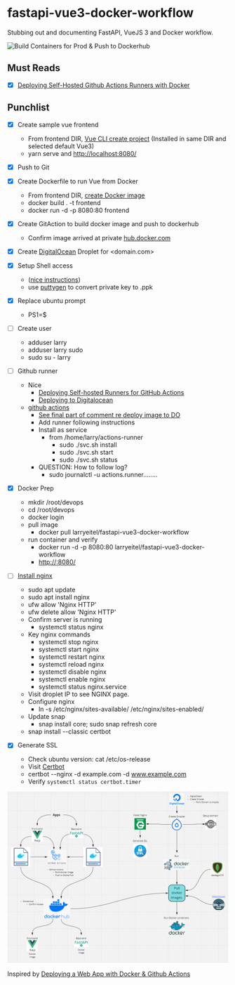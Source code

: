 # fastapi-vue3-docker-workflow
Stubbing out and documenting FastAPI, VueJS 3 and Docker workflow.

![Build Containers for Prod & Push to Dockerhub](https://github.com/LarryEitel/fastapi-vue3-docker-workflow/workflows/Build%20Containers%20for%20Prod%20&%20Push%20to%20Dockerhub/badge.svg)

## Must Reads
- [x] [Deploying Self-Hosted Github Actions Runners with Docker](https://testdriven.io/blog/github-actions-docker/)

## Punchlist
- [x] Create sample vue frontend
  - From frontend DIR, [Vue CLI create project](https://cli.vuejs.org/guide/creating-a-project.html#vue-create) (Installed in same DIR and selected default Vue3)
  - yarn serve and [http://localhost:8080/](http://localhost:8080/)
- [X] Push to Git
- [X] Create Dockerfile to run Vue from Docker
  - From frontend DIR, [create Docker image](https://cli.vuejs.org/guide/deployment.html#docker-nginx)
  - docker build . -t frontend
  - docker run -d -p 8080:80 frontend
- [x] Create GitAction to build docker image and push to dockerhub
  - Confirm image arrived at private [hub.docker.com](https://hub.docker.com/)
- [x] Create [DigitalOcean](digitalocean.com) Droplet for <domain.com>
- [x] Setup Shell access
  - ([nice instructions](https://youtu.be/hf8wUUrGCgU?list=PLFBirL3MAv29JsC0G3ARt0fNWoK2PAdI6&t=205))
  - use [puttygen](https://www.ssh.com/ssh/putty/windows/puttygen) to convert private key to <privateKey>.ppk
- [x] Replace ubuntu prompt
  - PS1=$
- [ ] Create user
  - adduser larry
  - adduser larry sudo
  - sudo su - larry
- [ ] Github runner
  - Nice
    - [Deploying Self-hosted Runners for GitHub Actions](https://www.youtube.com/watch?v=G6nBM3NxBDc)
    - [Deploying to Digitalocean](https://stackabuse.com/deploying-a-node-js-app-to-a-digitalocean-droplet-with-docker/)
  - [github actions](https://github.com/LarryEitel/fastapi-vue3-docker-workflow/settings/actions)
    - [See final part of comment re deploy image to DO](https://www.digitalocean.com/community/questions/automatic-deployment-using-github-actions-digital-ocean-registry-into-a-droplet)
    - Add runner following instructions
    - Install as service
      - from /home/larry/actions-runner
        - sudo ./svc.sh install
        - sudo ./svc.sh start
        - sudo ./svc.sh status
    - QUESTION: How to follow log?
      - sudo journalctl -u actions.runner........
- [x] Docker Prep
  - mkdir /root/devops
  - cd /root/devops
  - docker login
  - pull image
    - docker pull larryeitel/fastapi-vue3-docker-workflow
  - run container and verify
    - docker run -d -p 8080:80 larryeitel/fastapi-vue3-docker-workflow
    - [http://<dropletIP>:8080/](http://<dropletIP>:8080/)
- [ ] [Install nginx](https://www.digitalocean.com/community/tutorials/how-to-install-nginx-on-ubuntu-18-04)
  - sudo apt update
  - sudo apt install nginx
  - ufw allow 'Nginx HTTP'
  - ufw delete allow 'Nginx HTTP'
  - Confirm server is running
    - systemctl status nginx
  - Key nginx commands
    - systemctl stop nginx
    - systemctl start nginx
    - systemctl restart nginx
    - systemctl reload nginx
    - systemctl disable nginx
    - systemctl enable nginx
    - systemctl status nginx.service
  - Visit droplet IP to see NGINX page.
  - Configure nginx
    - ln -s /etc/nginx/sites-available/<domain> /etc/nginx/sites-enabled/<domain>
  - Update snap
      - snap install core; sudo snap refresh core
  - snap install --classic certbot


- [X] Generate SSL
  - Check ubuntu version: cat /etc/os-release
  - Visit [Certbot](https://www.digitalocean.com/community/tutorials/how-to-secure-nginx-with-let-s-encrypt-on-ubuntu-20-04)
  - certbot --nginx -d example.com -d www.example.com
  - Verify `systemctl status certbot.timer`



![Miro](images/MiroWorkFlow.png)


Inspired by [Deploying a Web App with Docker & Github Actions](https://www.youtube.com/watch?v=JsOoUrII3EY&list=PLFBirL3MAv29JsC0G3ARt0fNWoK2PAdI6&index=1)
